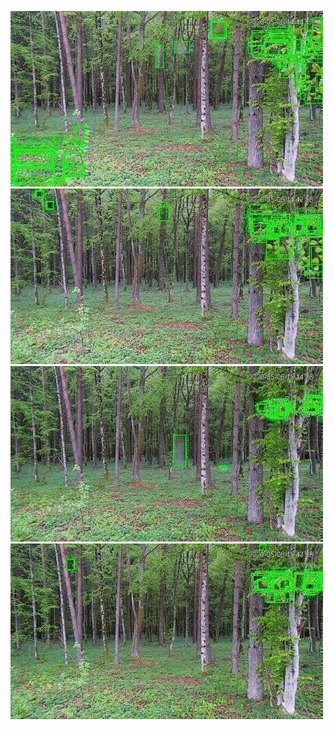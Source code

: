 ![20200506-141208-144213](in/20200506/20200506-141208-144213_0_.jpg)
![20200506-144218-151223](in/20200506/20200506-144218-151223_0_.jpg)
![20200506-151228-154233](in/20200506/20200506-151228-154233_0_.jpg)
![20200506-154238-161243](in/20200506/20200506-154238-161243_0_.jpg)
